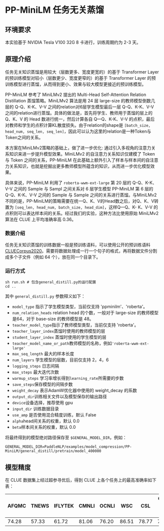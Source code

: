 # PP-MiniLM 任务无关蒸馏

## 环境要求

本实验基于 NVIDIA Tesla V100 32G 8 卡进行，训练周期约为 2-3 天。

## 原理介绍

任务无关知识蒸馏是用较大（层数更多、宽度更宽的）的基于 Transformer Layer 的预训练模型对较小（层数更少、宽度更窄的）的基于 Transformer Layer 的预训练模型进行蒸馏，从而得到更小、效果与较大模型更接近的预训练模型。

PP-MiniLM 参考了 MiniLMv2 提出的 Multi-Head Self-Attention Relation Distillation 蒸馏策略。MiniLMv2 算法是用 24 层 large-size 的教师模型倒数几层的 Q-Q、K-K、V-V 之间的relation对6层学生模型最后一层 Q-Q、K-K、V-V 之间的relation进行蒸馏。具体的做法是，首先将学生、教师用于蒸馏的层上的 Q、K、V 的 Head 数进行统一，然后计算各自 Q—Q、K-K、V-V 的点积，最后对教师和学生的点积计算KL散度损失。由于relation的shape是 `[batch_size, head_num, seq_len, seq_len]`，因此可以认为这里的relation是一种Token与Token之间的关系。

本方案在MiniLMv2策略的基础上，做了进一步优化: 通过引入多视角的注意力关系知识来进一步提升模型效果。MiniLMv2 的自注意力关系知识仅建模了 Token 与 Token 之间的关系，PP-MiniLM 在此基础上额外引入了样本与样本间的自注意力关系知识，也就是挖掘出更多教师模型所蕴含的知识，从而进一步优化模型效果。

具体来说，PP-MiniLM 利用了 `roberta-wwm-ext-large` 第 20 层的 Q-Q、K-K、V-V 之间的 Sample 与 Sampl 之间关系对 6 层学生模型 PP-MiniLM 第 6 层的 Q-Q、K-K、V-V 之间的 Sample 与 Sample 之间的关系进行蒸馏。与MiniLMv2不同的是，PP-MiniLM的策略需要在统一Q、K、V的Head数之后，对Q、K、V转置为 `[seq_len, head_num, batch_size, head_dim]`，这样Q—Q、K- K、V-V 的点积则可以表达样本间的关系。经过我们的实验，这种方法比使用原始 MiniLMv2 算法在 CLUE 上平均准确率高 0.36。


### 数据介绍

任务无关知识蒸馏的训练数据一般是预训练语料，可以使用公开的预训练语料 [CLUECorpus2020](https://github.com/CLUEbenchmark/CLUECorpus2020/)。需要将数据处理成一行一个句子的格式，再将数据文件分割成多个子文件（例如 64 个），放在同一个目录下。


### 运行方式

```shell
sh run.sh # 包含general_distill.py的运行配置
cd ..
```

其中 `general_distill.py` 参数释义如下：

- `model_type` 指示了学生模型类型，当前仅支持 'ppminilm'、'roberta'。
- `num_relation_heads` relation head 的个数，一般对于 large-size 的教师模型是64，对于 base-size 的教师模型是 48。
- `teacher_model_type`指示了教师模型类型，当前仅支持 'roberta'。
- `teacher_layer_index`蒸馏时使用的教师模型的层
- `student_layer_index` 蒸馏时使用的学生模型的层
- `teacher_model_name_or_path`教师模型的名称，例如`'roberta-wwm-ext-large'`
- `max_seq_length` 最大的样本长度
- `num_layers` 学生模型的层数，目前仅支持 2，4，6
- `logging_steps` 日志间隔
- `max_steps` 最大迭代次数
- `warmup_steps` 学习率增长得到`learning_rate`所需要的步数
- `save_steps`保存模型的间隔步数
- `weight_decay` 表示AdamW优化器中使用的 weight_decay 的系数
- `output_dir`训练相关文件以及模型保存的输出路径
- `device`设备选择，推荐使用 gpu
- `input_dir` 训练数据目录
- `use_amp` 是否使用混合精度训练，默认 False
- `alpha`head间关系的权重，默认 0.0
- `beta`样本间关系的权重，默认 0.0

将最终得到的模型绝对路径保存至 `$GENERAL_MODEL_DIR`，例如：

```shell
GENERAL_MODEL_DIR=PaddleNLP/examples/model_compression/PP-MiniLM/general_distill/pretrain/model_400000
```

## 模型精度

在 CLUE 数据集上经过超参寻优后，得到 CLUE 上各个任务上的最高准确率如下表：

| AFQMC | TNEWS | IFLYTEK | CMNLI | OCNLI | WSC   | CSL   | CLUE 平均值 |
| ----- | ----- | ------- | ----- | ----- | ----- | ----- | ---------- |
| 74.28 | 57.33 | 61.72   | 81.06 | 76.20 | 86.51 | 78.77 | 73.70      |
